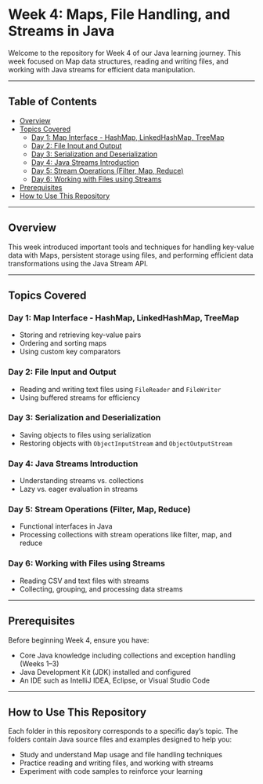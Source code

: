 # Week 4: Maps, File Handling, and Streams in Java

Welcome to the repository for Week 4 of our Java learning journey. This week focused on Map data structures, reading and writing files, and working with Java streams for efficient data manipulation.

---

## Table of Contents

- [Overview](#overview)
- [Topics Covered](#topics-covered)
  - [Day 1: Map Interface - HashMap, LinkedHashMap, TreeMap](#day-1-map-interface---hashmap-linkedhashmap-treemap)
  - [Day 2: File Input and Output](#day-2-file-input-and-output)
  - [Day 3: Serialization and Deserialization](#day-3-serialization-and-deserialization)
  - [Day 4: Java Streams Introduction](#day-4-java-streams-introduction)
  - [Day 5: Stream Operations (Filter, Map, Reduce)](#day-5-stream-operations-filter-map-reduce)
  - [Day 6: Working with Files using Streams](#day-6-working-with-files-using-streams)
- [Prerequisites](#prerequisites)
- [How to Use This Repository](#how-to-use-this-repository)

---

## Overview

This week introduced important tools and techniques for handling key-value data with Maps, persistent storage using files, and performing efficient data transformations using the Java Stream API.

---

## Topics Covered

### Day 1: Map Interface - HashMap, LinkedHashMap, TreeMap

- Storing and retrieving key-value pairs
- Ordering and sorting maps
- Using custom key comparators

### Day 2: File Input and Output

- Reading and writing text files using `FileReader` and `FileWriter`
- Using buffered streams for efficiency

### Day 3: Serialization and Deserialization

- Saving objects to files using serialization
- Restoring objects with `ObjectInputStream` and `ObjectOutputStream`

### Day 4: Java Streams Introduction

- Understanding streams vs. collections
- Lazy vs. eager evaluation in streams

### Day 5: Stream Operations (Filter, Map, Reduce)

- Functional interfaces in Java
- Processing collections with stream operations like filter, map, and reduce

### Day 6: Working with Files using Streams

- Reading CSV and text files with streams
- Collecting, grouping, and processing data streams

---

## Prerequisites

Before beginning Week 4, ensure you have:

- Core Java knowledge including collections and exception handling (Weeks 1–3)
- Java Development Kit (JDK) installed and configured
- An IDE such as IntelliJ IDEA, Eclipse, or Visual Studio Code

---

## How to Use This Repository

Each folder in this repository corresponds to a specific day’s topic. The folders contain Java source files and examples designed to help you:

- Study and understand Map usage and file handling techniques
- Practice reading and writing files, and working with streams
- Experiment with code samples to reinforce your learning
